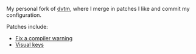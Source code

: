 My personal fork of [dvtm](https://github.com/martanne/dvtm), where I merge in
patches I like and commit my configuration.

Patches include:

- [Fix a compiler warning](https://github.com/martanne/dvtm/issues/64)
- [Visual keys](https://github.com/martanne/dvtm/pull/28)


